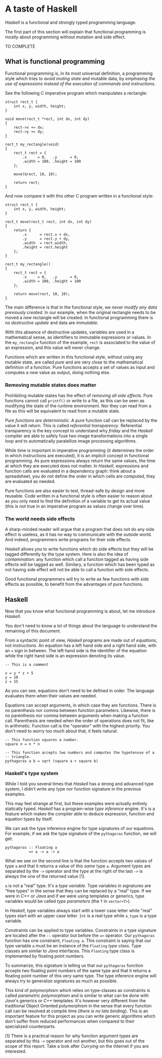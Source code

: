 # A taste of Haskell

*Haskell* is a functional and strongly typed programming language.

The first part of this section will explain that functional programming is
mostly about programming without mutation and side effect.

TO COMPLETE

## What is functional programming

Functional programming is, in its most universal definition, a programming style
which tries to *avoid muting state* and mutable data, by *emphasing the use of
expressions instead of the execution of commands and instructions*.

See the following C imperative program which manipulates a rectangle:

    struct rect_t {
        int x, y, width, height;
    }

    void move(rect_t *rect, int dx, int dy)
    {
        rect->x += dx;
        rect->y += dy;
    }

    rect_t my_rectangle(void)
    {
        rect_t rect = {
            .x     = 0,   .y      = 0,
            .width = 100, .height = 100
        };

        move(&rect, 10, 10);

        return rect;
    }

And now compare it with this other C program written in a functional style:

    struct rect_t {
        int x, y, width, height;
    }

    rect_t move(rect_t rect, int dx, int dy)
    {
        return {
            .x      = rect.x + dx,
            .y      = rect.y + dy,
            .width  = rect.width,
            .height = rect.height
        };
    }

    rect_t my_rectangle()
    {
        rect_t rect = {
            .x     = 0,   .y      = 0,
            .width = 100, .height = 100
        };

        return move(rect, 10, 10);
    }

The main difference is that in the functional style, *we never modify
any data previously created*. In our example, when the original rectangle needs
to be moved a *new* rectangle will be created. In functional programming there
is no *destructive update* and data are *immutable*.

With this absence of destructive updates, variables are used in a mathematical
sense, as identifiers to immutable expressions or values. In the `my_rectangle`
function of the example, `rect` is associated to the value of an expression, 
and this value will never change.

Functions which are written in this functional style, without using any
mutable state, are called *pure* and are very close to the mathematical
definition of a function. Pure functions accepts a set of values as input and
computes a new value as output, doing nothing else.

### Removing mutable states does matter

Prohibiting mutable states has the effect of *removing all side effects*.
Pure functions cannot call `printf()` or write to a file, as this can be seen
as modifying the state of the runtime environment. Nor they can read from a
file as this will be equivalent to read from a mutable state.

*Pure functions are deterministic*. A pure function call can be replaced by the
value it will return. This is called *referential transparency*. Referential
transparency is the key concept to understand why *friday* and the *Haskell*
compiler are able to safely fuse two image transformations into a single loop 
and to automatically paralellize image processing algorithms.

While time is important in imperative programming (it determines the order in
which instructions are executed), it is an implicit concept in functional
programming.
As pure expressions always return the same values, the time at which they are
executed does not matter. In *Haskell*, expressions and function calls are
evaluated in a dependency graph: think about a spreadsheet, you do not define
the order in which cells are computed, they are evaluated as needed.

Pure functions are also easier to test, thread-safe by design and more
reusable. Code written in a functional style is often easier to reason about as
you only need to find the definition of a variable to get its actual value
(this is not true in an imperative program as values change over time).

### The world needs side effects

A sharp-minded reader will argue that a program that does not do any side
effect is useless, as it has no way to communicate with the outside world. And
indeed, programmers write programs for their side effects.

*Haskell* allows you to write functions which do side effects but they will
be tagged differently by the type system. Here is also the idea of
*contamination*: any function which call a function tagged as having side
effects will be tagged as well. Similary, a function which has been typed as not
having side effect will not be able to call a function with side effects.

Good functional programmers will try to write as few functions with side
effects as possible, to benefit from the advantages of pure functions.

## Haskell

Now that you know what functional programming is about, let me introduce
*Haskell*.

You don't need to know a lot of things about the language to understand the
remaining of this document.

From a syntactic point of view, *Haskell* programs are made out of
*equations*, not *instructions*. An equation has a left hand side and a
right hand side, with an `=` sign in between. The left hand side is the
identifier of the equation while the right hand side is an expression 
denoting its value.

    -- This is a comment

    x = y * z + 5
    y = 10
    z = 15

As you can see, equations don't need to be defined in order. The language
evaluates them when their values are needed.

Equations can accept arguments, in which case they are functions. There is no
parenthesis nor comma between function parameters. Likewise, there is no
parenthesis nor comma between arguments when making a function call.
Parenthesis are needed when the order of operations does not fit, like in
arithmetic. Function call is the "operator" with the highest priority. You
don't need to worry too much about that, it feels natural:

    -- This function squares a number.
    square n = n * n

    -- This function accepts two numbers and computes the hypotenuse of a
    -- triangle.
    pythagoras a b = sqrt (square a + square b)

### Haskell's type system

While I told you several times that *Haskell* has a strong and advanced type
system, I didn't write any type nor function signature in the previous
examples.

This may feel strange at first, but these examples were actually entirely
statically typed. *Haskell* has a program-wise *type inference* engine. It's is
a feature which makes the compiler able to deduce expression, function and
equation types by itself.

We can ask the type inference engine for type signatures of our equations. For
example, if we ask the type signature of the `pythagoras` function, we will get:

    pythagoras :: Floating a
               => a -> a -> a

What we see on the second line is that the function accepts two values of type
`a` and that it returns a value of *this same* type `a`. Argument types are
separated by the `->` operator and the type at the right of the last `->` is
always the one of the returned value [1].

`a` is not a "real" type. It's a *type variable*. Type variables in
signatures are "free types" in the sense that they can be replaced by a "real"
type. If we were in *C++* or *Java* and if we were using templates or generics,
type variables would be called *type parameters* (the `T` in `vector<T>`).

In *Haskell*, type variables always start with a lower case letter while
"real" types start with an upper case letter. `Int` is a real type while
`a_type` is a type variable.

Constraints can be applied to type variables. Constraints in a type signature
are located after the `::` operator but before the `=>` operator. Our
`pythagoras` function has one constraint, `Floating a`. This constraint is 
saying that our type variable `a` must be an instance of the `Floating` *type 
class*. Type classes are similar to *Java* interfaces. This `Floating` type 
class is implemented by floating point numbers.

To summarize, this signature is telling us that our `pythagoras` function
accepts two floating point numbers of the same type and that it returns a
floating point number of this very same type. The type inference engine will
always try to generalize signatures as much as possible.

This kind of polymorphism which relies on type-classes as constraints is called
*parametric polymorphism* and is similar to what can be done with *Java*'s
generics or *C++* templates. It's however very different from the traditional
Object Oriented polymorphism in the sense that every function call can be
resolved at compile time (*there is no late binding*). This is an important
feature for this project as you can write generic algorithms which don't suffer
from reduced performances when compared to their specialized counterparts.

[1] There is a practical reason for why function argument types are separated
by this `->` operator and not another, but this goes out of the scope of this
report. Take a look after *Currying* on the Internet if you are interested.
